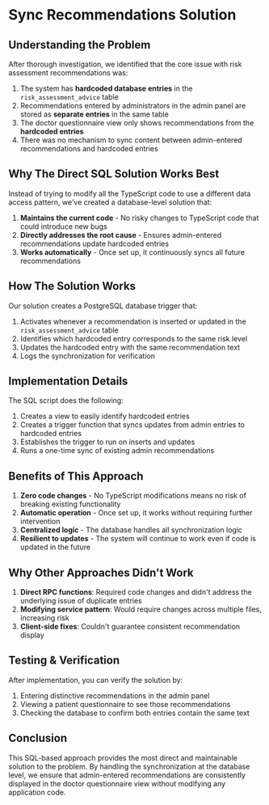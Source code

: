 # Sync Recommendations Solution

## Understanding the Problem

After thorough investigation, we identified that the core issue with risk assessment recommendations was:

1. The system has **hardcoded database entries** in the `risk_assessment_advice` table
2. Recommendations entered by administrators in the admin panel are stored as **separate entries** in the same table
3. The doctor questionnaire view only shows recommendations from the **hardcoded entries**
4. There was no mechanism to sync content between admin-entered recommendations and hardcoded entries

## Why The Direct SQL Solution Works Best

Instead of trying to modify all the TypeScript code to use a different data access pattern, we've created a database-level solution that:

1. **Maintains the current code** - No risky changes to TypeScript code that could introduce new bugs
2. **Directly addresses the root cause** - Ensures admin-entered recommendations update hardcoded entries
3. **Works automatically** - Once set up, it continuously syncs all future recommendations

## How The Solution Works

Our solution creates a PostgreSQL database trigger that:

1. Activates whenever a recommendation is inserted or updated in the `risk_assessment_advice` table
2. Identifies which hardcoded entry corresponds to the same risk level
3. Updates the hardcoded entry with the same recommendation text
4. Logs the synchronization for verification

## Implementation Details

The SQL script does the following:

1. Creates a view to easily identify hardcoded entries
2. Creates a trigger function that syncs updates from admin entries to hardcoded entries
3. Establishes the trigger to run on inserts and updates
4. Runs a one-time sync of existing admin recommendations

## Benefits of This Approach

1. **Zero code changes** - No TypeScript modifications means no risk of breaking existing functionality
2. **Automatic operation** - Once set up, it works without requiring further intervention
3. **Centralized logic** - The database handles all synchronization logic
4. **Resilient to updates** - The system will continue to work even if code is updated in the future

## Why Other Approaches Didn't Work

1. **Direct RPC functions**: Required code changes and didn't address the underlying issue of duplicate entries
2. **Modifying service pattern**: Would require changes across multiple files, increasing risk
3. **Client-side fixes**: Couldn't guarantee consistent recommendation display

## Testing & Verification

After implementation, you can verify the solution by:

1. Entering distinctive recommendations in the admin panel
2. Viewing a patient questionnaire to see those recommendations 
3. Checking the database to confirm both entries contain the same text

## Conclusion

This SQL-based approach provides the most direct and maintainable solution to the problem. By handling the synchronization at the database level, we ensure that admin-entered recommendations are consistently displayed in the doctor questionnaire view without modifying any application code.